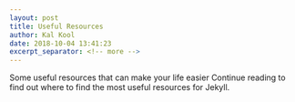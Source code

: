 ```yaml
---
layout: post
title: Useful Resources
author: Kal Kool
date: 2018-10-04 13:41:23
excerpt_separator: <!-- more -->
---
```

Some useful resources that can make your life easier <!-- more -->Continue reading to find out where to find the most useful resources for Jekyll.